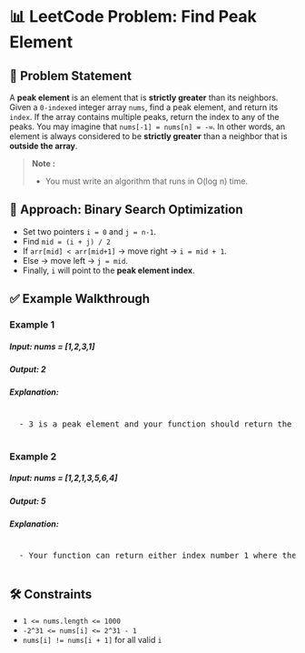 # 📊 LeetCode Problem: Find Peak Element

## 🧩 Problem Statement

A **peak element** is an element that is **strictly greater** than its neighbors.
Given a `0-indexed` integer array `nums`, find a peak element, and return its `index`. If the array contains multiple peaks, return the index to any of the peaks.
You may imagine that `nums[-1] = nums[n] = -∞`. In other words, an element is always considered to be **strictly greater** than a neighbor that is **outside the array**.

> **Note :**
> - You must write an algorithm that runs in O(log n) time.



## 🧠 Approach: Binary Search Optimization

- Set two pointers `i = 0` and `j = n-1`.
- Find `mid = (i + j) / 2`
- If `arr[mid] < arr[mid+1]` -> move right -> `i = mid + 1`.
- Else ->  move left -> `j = mid`.
- Finally, `i` will point to the **peak element index**.


## ✅ Example Walkthrough

### Example 1

##### Input: nums = [1,2,3,1]
##### Output: 2

##### Explanation: 
<pre> 
  - 3 is a peak element and your function should return the index number 2.
  
</pre>

### Example 2

##### Input: nums = [1,2,1,3,5,6,4]
##### Output:  5

##### Explanation: 
<pre> 
  - Your function can return either index number 1 where the peak element is 2, or index number 5 where the peak element is 6.
  
</pre>


## 🛠️ Constraints

- `1 <= nums.length <= 1000`
- `-2^31 <= nums[i] <= 2^31 - 1`
- `nums[i] != nums[i + 1]` for all valid `i`
